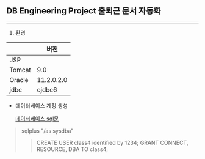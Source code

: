 <h2> DB Engineering Project  출퇴근 문서 자동화</h2>

-------



1. 환경

|        | 버전       |
| ------ | ---------- |
| JSP    |            |
| Tomcat | 9.0        |
| Oracle | 11.2.0.2.0 |
| jdbc   | ojdbc6     |



* 데이터베이스 계정 생성

  [데이터베이스 sql문](https://github.com/Richsea/Auto_documentation_Project/blob/main/database.sql)

>sqlplus "/as sysdba"
>
>> CREATE USER class4 identified by 1234;
>> GRANT CONNECT, RESOURCE, DBA TO class4;



